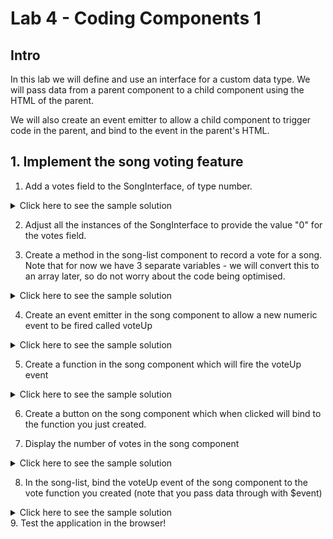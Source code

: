 # Lab 4 - Coding Components 1

## Intro

In this lab we will define and use an interface for a custom data type. We will pass data from a parent component to a child component using the HTML of the parent.

We will also create an event emitter to allow a  child component to trigger code in the parent, and bind to the event in the parent's HTML.

## 1. Implement the song voting feature

1. Add a votes field to the SongInterface, of type number.

<details>
<summary>
Click here to see the sample solution
</summary>

```typescript
export interface SongInterface {
    id : number
    title: string
    artist: string
    dateReleased: Date
    price: number
    votes: number
}
```
</details>

2. Adjust all the instances of the SongInterface to provide the value "0" for the votes field.

3. Create a method in the song-list component to record a vote for a song. Note that for now we have 3 separate variables - we will convert this to an array later, so do not worry about the code being optimised.

<details>
<summary>
Click here to see the sample solution
</summary>

```typescript
export class SongListComponent {

  song1 : SongInterface = {id: 1, title:"Billie Jean", artist: "Michael Jackson", dateReleased: new Date(1983,1,2), price: 10.99, votes:0};
  song2 : SongInterface = {id: 2, title:"I don't wanna miss a thing", artist: "Aerosmith", dateReleased: new Date(1998,5,2), price: 9.99, votes:0};
  song3 : SongInterface = {id: 3, title:"My heart will go on", artist: "Celine Dion", dateReleased: new Date(1997,11,19), price: 7.99, votes:0};

  vote(id :number) : void {
    if (id == 1) {
      this.song1.votes += 1;
    } else if (id == 2) {
      this.song2.votes += 1;
    } else if (id == 3) {
      this.song3.votes += 1;
    }
  }
}
```
</details>

4. Create an event emitter in the song component to allow a new numeric event to be fired called voteUp

<details>
<summary>
Click here to see the sample solution
</summary>

```typescript
  @Output()
  voteUp = new EventEmitter<number>();
```
</details>

5. Create a function in the song component which will fire the voteUp event

<details>
<summary>
Click here to see the sample solution
</summary>

```typescript
  clickVoteUp() {
    this.voteUp.emit(this.song.id);
  }
```
</details>

6. Create a button on the song component which when clicked will bind to the function you just created. 

7. Display the number of votes in the song component

<details>
<summary>
Click here to see the sample solution
</summary>

```html
<li> 
    ID: {{song.id}}  TITLE: {{song.title}}  ARTIST: {{song.artist}} VOTES: {{song.votes}}  <button (click)="clickVoteUp()">vote</button>
</li>
```
</details>

8. In the song-list, bind the voteUp event of the song component to the vote function you created (note that you pass data through with $event)

<details>
<summary>
Click here to see the sample solution
</summary>

```html
<ul>
    <app-song [song]="song1" (voteUp)="vote($event)"></app-song>
    <app-song [song]="song2" (voteUp)="vote($event)"></app-song>
    <app-song [song]="song3" (voteUp)="vote($event)"></app-song>
</ul>
```
</details>
9. Test the application in the browser!